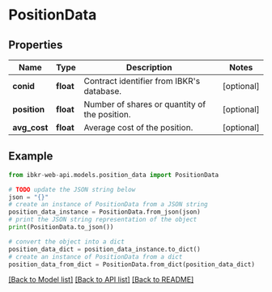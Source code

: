 # PositionData


## Properties

Name | Type | Description | Notes
------------ | ------------- | ------------- | -------------
**conid** | **float** | Contract identifier from IBKR&#39;s database. | [optional] 
**position** | **float** | Number of shares or quantity of the position. | [optional] 
**avg_cost** | **float** | Average cost of the position. | [optional] 

## Example

```python
from ibkr-web-api.models.position_data import PositionData

# TODO update the JSON string below
json = "{}"
# create an instance of PositionData from a JSON string
position_data_instance = PositionData.from_json(json)
# print the JSON string representation of the object
print(PositionData.to_json())

# convert the object into a dict
position_data_dict = position_data_instance.to_dict()
# create an instance of PositionData from a dict
position_data_from_dict = PositionData.from_dict(position_data_dict)
```
[[Back to Model list]](../README.md#documentation-for-models) [[Back to API list]](../README.md#documentation-for-api-endpoints) [[Back to README]](../README.md)


